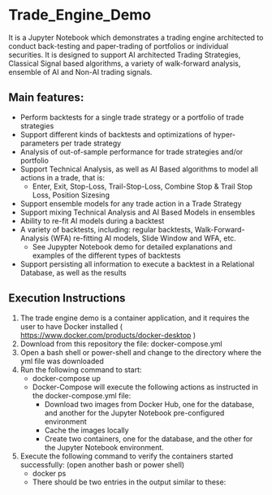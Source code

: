# Trade_Engine_Demo
It is a Jupyter Notebook which demonstrates a trading engine architected to conduct back-testing and paper-trading of portfolios or individual securities. It is designed to support AI architected Trading Strategies, Classical Signal based algorithms, a variety of walk-forward analysis, ensemble of AI and Non-AI trading signals.

## Main features:
   - Perform backtests for a single trade strategy or a portfolio of trade strategies
   - Support different kinds of backtests and optimizations of hyper-parameters per trade strategy
   - Analysis of out-of-sample performance for trade strategies and/or portfolio
   - Support Technical Analysis, as well as AI Based algorithms to model all actions in a trade, that is:
      - Enter, Exit, Stop-Loss, Trail-Stop-Loss, Combine Stop & Trail Stop Loss, Position Sizesing
   - Support ensemble models for any trade action in a Trade Strategy
   - Support mixing Technical Analysis and AI Based Models in ensembles
   - Ability to re-fit AI models during a backtest
   - A variety of backtests, including: regular backtests, Walk-Forward-Analysis (WFA) re-fitting AI models, Slide Window and WFA, etc. 
      - See Jupypter Notebook demo for detailed explanations and examples of the different types of backtests 
   - Support persisting all information to execute a backtest in a Relational Database, as well as the results

## Execution Instructions

   1. The trade engine demo is a container application, and it requires the user to have Docker installed ( https://www.docker.com/products/docker-desktop )
   2. Download from this repository the file: docker-compose.yml
   3. Open a bash shell or power-shell and change to the directory where the yml file was downloaded
   4. Run the following command to start:
      - docker-compose up
      - Docker-Compose will execute the following actions as instructed in the docker-compose.yml file:
         - Download two images from Docker Hub, one for the database, and another for the Jupyter Notebook pre-configured environment
         - Cache the images locally
         - Create two containers, one for the database, and the other for the Jupyter Notebook environment. 
   5. Execute the following command to verify the containers started successfully: (open another bash or power shell)
      - docker ps
      - There should be two entries in the output similar to these:
<!--        
CONTAINER ID   IMAGE                                COMMAND                  CREATED       STATUS       PORTS                    NAMES
9fc95325dc69   zambranag/postgres_te_demo:latest    "docker-entrypoint.s…"   7 hours ago   Up 7 hours   0.0.0.0:7778->5432/tcp  deployment_postgress_db_1
c9ad96f46f8b   zambranag/trade_engine:latest        "jupyter notebook --…"   7 hours ago   Up 7 hours   0.0.0.0:8880->8888/tcp   deployment_trade_engine_jn_1
-->
